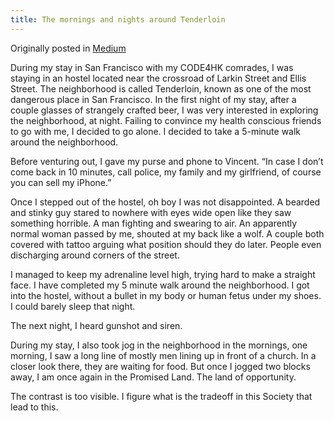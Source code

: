 ```yaml
---
title: The mornings and nights around Tenderloin
---
```

Originally posted in [Medium](https://medium.com/@gilbertwat/the-mornings-and-nights-around-tenderloin-9fe512d6acd1#.p5rne7vtb)

During my stay in San Francisco with my CODE4HK comrades, I was staying in an hostel located near the crossroad of Larkin Street and Ellis Street. The neighborhood is called Tenderloin, known as one of the most dangerous place in San Francisco. In the first night of my stay, after a couple glasses of strangely crafted beer, I was very interested in exploring the neighborhood, at night. Failing to convince my health conscious friends to go with me, I decided to go alone. I decided to take a 5-minute walk around the neighborhood.

Before venturing out, I gave my purse and phone to Vincent. “In case I don’t come back in 10 minutes, call police, my family and my girlfriend, of course you can sell my iPhone.”

Once I stepped out of the hostel, oh boy I was not disappointed. A bearded and stinky guy stared to nowhere with eyes wide open like they saw something horrible. A man fighting and swearing to air. An apparently normal woman passed by me, shouted at my back like a wolf. A couple both covered with tattoo arguing what position should they do later. People even discharging around corners of the street.

I managed to keep my adrenaline level high, trying hard to make a straight face. I have completed my 5 minute walk around the neighborhood. I got into the hostel, without a bullet in my body or human fetus under my shoes. I could barely sleep that night.

The next night, I heard gunshot and siren.

During my stay, I also took jog in the neighborhood in the mornings, one morning, I saw a long line of mostly men lining up in front of a church. In a closer look there, they are waiting for food. But once I jogged two blocks away, I am once again in the Promised Land. The land of opportunity.

The contrast is too visible. I figure what is the tradeoff in this Society that lead to this.
